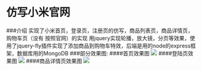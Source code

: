 # 仿写小米官网
###介绍
    实现了小米首页，登录页，注册页的仿写，商品列表页，商品详情页，购物车页（没有 按照官网）的实现
    用jquery实现轮播，放大镜，分页等效果，使用了jquery-fly插件实现了添加商品到购物车特效，后端是用的node的express框架，数据库用的MongoDB
###部分效果图:
####首页效果图
![](https://github.com/G-shitou/xiaomi/index.png)
####登陆页效果图
![](https://github.com/G-shitou/xiaomi/login.png)
####商品详情页效果图
![](https://github.com/G-shitou/xiaomi/product.png)
